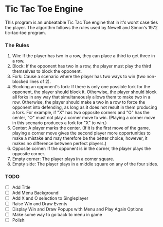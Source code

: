 # Tic Tac Toe Engine

This program is an unbeatable Tic Tac Toe engine that in it's worst case ties
the player. The algorithm follows the rules used by Newell and Simon's 1972
tic-tac-toe program.

### The Rules
1. Win: If the player has two in a row, they can place a third to get three in
a row.
2. Block: If the opponent has two in a row, the player must play the third
themselves to block the opponent.
3. Fork: Cause a scenario where the player has two ways to win
(two non-blocked lines of 2).
4. Blocking an opponent's fork: If there is only one possible fork for the
opponent, the player should block it. Otherwise, the player should block all
forks in any way that simultaneously allows them to make two in a row.
Otherwise, the player should make a two in a row to force the opponent into
defending, as long as it does not result in them producing a fork. For example,
if "X" has two opposite corners and "O" has the center, "O" must not play a
corner move to win. (Playing a corner move in this scenario produces a fork
for "X" to win.)
5. Center: A player marks the center. (If it is the first move of the game,
playing a corner move gives the second player more opportunities to make a
mistake and may therefore be the better choice; however, it makes no
difference between perfect players.)
6. Opposite corner: If the opponent is in the corner, the player plays the
opposite corner.
7. Empty corner: The player plays in a corner square.
8. Empty side: The player plays in a middle square on any of the four sides.

### TODO
- [ ] Add Title
- [ ] Add Menu Background
- [ ] Add X and O selection to Singleplayer
- [ ] Raise Win and Draw Events
- [ ] Display Win and Draw Popups with Menu and Play Again Options
- [ ] Make some way to go back to menu in game
- [ ] Polish